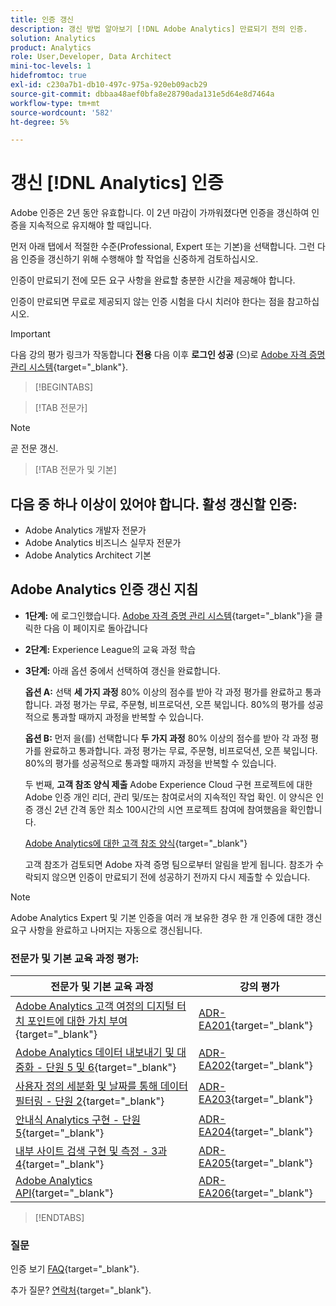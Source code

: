 ```yaml
---
title: 인증 갱신
description: 갱신 방법 알아보기 [!DNL Adobe Analytics] 만료되기 전의 인증.
solution: Analytics
product: Analytics
role: User,Developer, Data Architect
mini-toc-levels: 1
hidefromtoc: true
exl-id: c230a7b1-db10-497c-975a-920eb09acb29
source-git-commit: dbbaa48aef0bfa8e28790ada131e5d64e8d7464a
workflow-type: tm+mt
source-wordcount: '582'
ht-degree: 5%

---
```


# 갱신 [!DNL Analytics] 인증

Adobe 인증은 2년 동안 유효합니다. 이 2년 마감이 가까워졌다면 인증을 갱신하여 인증을 지속적으로 유지해야 할 때입니다.

먼저 아래 탭에서 적절한 수준(Professional, Expert 또는 기본)을 선택합니다. 그런 다음 인증을 갱신하기 위해 수행해야 할 작업을 신중하게 검토하십시오.

인증이 만료되기 전에 모든 요구 사항을 완료할 충분한 시간을 제공해야 합니다.

인증이 만료되면 무료로 제공되지 않는 인증 시험을 다시 치러야 한다는 점을 참고하십시오.

>[!IMPORTANT]
>
>다음 강의 평가 링크가 작동합니다 **전용** 다음 이후 **로그인 성공** (으)로 [Adobe 자격 증명 관리 시스템](https://www.certmetrics.com/adobe){target="_blank"}.

>[!BEGINTABS]

>[!TAB 전문가]

>[!NOTE]
>
>곧 전문 갱신.

>[!TAB 전문가 및 기본]

## 다음 중 하나 이상이 있어야 합니다. **활성** 갱신할 인증:

* Adobe Analytics 개발자 전문가
* Adobe Analytics 비즈니스 실무자 전문가
* Adobe Analytics Architect 기본

## Adobe Analytics 인증 갱신 지침

* **1단계:** 에 로그인했습니다. [Adobe 자격 증명 관리 시스템](https://www.certmetrics.com/adobe){target="_blank"}을 클릭한 다음 이 페이지로 돌아갑니다
* **2단계:** Experience League의 교육 과정 학습
* **3단계:** 아래 옵션 중에서 선택하여 갱신을 완료합니다.

  **옵션 A:**
선택 **세 가지 과정** 80% 이상의 점수를 받아 각 과정 평가를 완료하고 통과합니다. 과정 평가는 무료, 주문형, 비프로덕션, 오픈 북입니다. 80%의 평가를 성공적으로 통과할 때까지 과정을 반복할 수 있습니다.

  **옵션 B:**
먼저 을(를) 선택합니다 **두 가지 과정** 80% 이상의 점수를 받아 각 과정 평가를 완료하고 통과합니다. 과정 평가는 무료, 주문형, 비프로덕션, 오픈 북입니다. 80%의 평가를 성공적으로 통과할 때까지 과정을 반복할 수 있습니다.

  두 번째, **고객 참조 양식 제출** Adobe Experience Cloud 구현 프로젝트에 대한 Adobe 인증 개인 리더, 관리 및/또는 참여로서의 지속적인 작업 확인. 이 양식은 인증 갱신 2년 간격 동안 최소 100시간의 시연 프로젝트 참여에 참여했음을 확인합니다.

  [Adobe Analytics에 대한 고객 참조 양식](https://www.certmetrics.com/adobe/candidate/caveon_sso_adobe.aspx?ssoLogin=true&amp;eid=ADR-EA200){target="_blank"}

  고객 참조가 검토되면 Adobe 자격 증명 팀으로부터 알림을 받게 됩니다. 참조가 수락되지 않으면 인증이 만료되기 전에 성공하기 전까지 다시 제출할 수 있습니다.

>[!NOTE]
>
>Adobe Analytics Expert 및 기본 인증을 여러 개 보유한 경우 한 개 인증에 대한 갱신 요구 사항을 완료하고 나머지는 자동으로 갱신됩니다.

### 전문가 및 기본 교육 과정 평가:

| 전문가 및 기본 교육 과정 | 강의 평가 |
| ------- | ------- |
| [Adobe Analytics 고객 여정의 디지털 터치 포인트에 대한 가치 부여](https://experienceleague.adobe.com/?recommended=Analytics-U-1-2020.2){target="_blank"} | [ADR-EA201](https://www.certmetrics.com/adobe/candidate/caveon_sso_adobe.aspx?ssoLogin=true&amp;eid=ADR-EA201){target="_blank"} |
| [Adobe Analytics 데이터 내보내기 및 대중화 - 단원 5 및 6](https://experienceleague.adobe.com/?recommended=Analytics-A-1-2022.1.democratizing){target="_blank"} | [ADR-EA202](https://www.certmetrics.com/adobe/candidate/caveon_sso_adobe.aspx?ssoLogin=true&amp;eid=ADR-EA202){target="_blank"} |
| [사용자 정의 세분화 및 날짜를 통해 데이터 필터링 - 단원 2](https://experienceleague.adobe.com/?recommended=Analytics-U-1-2021.1.filterdata){target="_blank"} | [ADR-EA203](https://www.certmetrics.com/adobe/candidate/caveon_sso_adobe.aspx?ssoLogin=true&amp;eid=ADR-EA203){target="_blank"} |
| [안내식 Analytics 구현 - 단원 5](https://experienceleague.adobe.com/?recommended=Analytics-D-1-2019.1){target="_blank"} | [ADR-EA204](https://www.certmetrics.com/adobe/candidate/caveon_sso_adobe.aspx?ssoLogin=true&amp;eid=ADR-EA204){target="_blank"} |
| [내부 사이트 검색 구현 및 측정 - 3과 4](https://experienceleague.adobe.com/?recommended=Analytics-U-1-2021.1.search){target="_blank"} | [ADR-EA205](https://www.certmetrics.com/adobe/candidate/caveon_sso_adobe.aspx?ssoLogin=true&amp;eid=ADR-EA205){target="_blank"} |
| [Adobe Analytics API](https://experienceleague.adobe.com/docs/analytics-learn/tutorials/apis/using-analysis-workspace-to-build-api-2-requests.html){target="_blank"} | [ADR-EA206](https://www.certmetrics.com/adobe/candidate/caveon_sso_adobe.aspx?ssoLogin=true&amp;eid=ADR-EA206){target="_blank"} |

>[!ENDTABS]

### 질문

인증 보기 [FAQ](https://experienceleague.adobe.com/docs/certification/certification/faq.html){target="_blank"}.

추가 질문? [연락처](mailto:certif@adobe.com){target="_blank"}.
